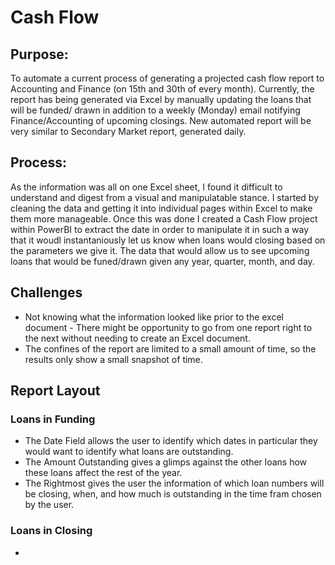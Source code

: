 # Cash&nbsp;Flow<br>
## <b>Purpose:</b> <br>
To automate a current process of generating a projected cash flow report to Accounting and Finance (on 15th and 30th of every  month). Currently, the report has being generated via Excel by manually updating the loans that will be funded/ drawn in addition to a weekly (Monday)  email notifying Finance/Accounting  of upcoming closings. New automated report will be very similar to Secondary Market report, generated daily.<br>

## <b>Process:</b><br>
As the information was all on one Excel sheet, I found it difficult to understand and digest from a visual and manipulatable stance. I started by cleaning the data and getting it into individual pages within Excel to make them more manageable. Once this was done I created a Cash Flow project within PowerBI to extract the date in order to manipulate it in such a way that it woudl instantaniously let us know when loans would closing based on the parameters we give it. The data that would allow us to see upcoming loans that would be funed/drawn given any year, quarter, month, and day.

## <b>Challenges</b> 
* Not knowing what the information looked like prior to the excel document - There might be opportunity to go from one report right to the next without needing to create an Excel document.
* The confines of the report are limited to a small amount of time, so the results only show a small snapshot of time.

## Report Layout
### Loans in Funding<br>
* The Date Field allows the user to identify which dates in particular they would want to identify what loans are outstanding.<br>
* The Amount Outstanding gives a glimps against the other loans how these loans affect the rest of the year.<br>
* The Rightmost gives the user the information of which loan numbers will be closing, when, and how much is outstanding in the time fram chosen by the user.

### Loans in Closing
* 
